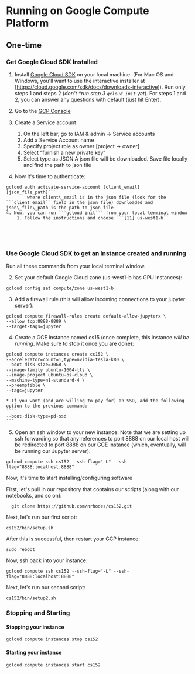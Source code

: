 # Running on Google Compute Platform

## One-time

### Get Google Cloud SDK Installed


1. Install [Google Cloud SDK](https://cloud.google.com/sdk/install) on your local machine. (For Mac OS and Windows, you'll want to use the interactive installer at [https://cloud.google.com/sdk/docs/downloads-interactive]).  Run only steps 1 and steps 2 (_don't *run step 3 ```gcloud init``` yet_). For steps 1 and 2, you can answer any questions with default (just hit Enter).

2. Go to the [GCP Console](console.cloud.google.com) 

3. Create a Service account

    1. On the left bar, go to IAM & admin -> Service accounts
    2. Add a Service Account name
    3. Specify project role as owner [project -> owner]
    4. Select “furnish a new private key”
    5. Select type as JSON
	   A json file will be downloaded. Save file locally and find the path to json file
       
3. Now it's time to authenticate:
```
gcloud auth activate-service-account [client_email] [json_file_path]```
        where client\_email is in the json file (look for the ```client_email`` field in the json file) downloaded and json\_file\_path is the path to json file
4. Now, you can run ```gcloud init``` from your local terminal window
    1. Follow the instructions and choose ```[11] us-west1-b``





```
### Use Google Cloud SDK to get an instance created and running
Run all these commands from your local terminal window.

2. Set your default Google Cloud zone (us-west1-b has GPU instances): 
```
gcloud config set compute/zone us-west1-b
```
3. Add a firewall rule (this will allow incoming connections to your jupyter server):
```
gcloud compute firewall-rules create default-allow-jupyterx \
--allow tcp:8888-8889 \
--target-tags=jupyter
```
4. Create a GCE instance named cs15 (once complete, this instance *will be running*. Make sure to stop it once you are done):
```
gcloud compute instances create cs152 \
--accelerator=count=1,type=nvidia-tesla-k80 \
--boot-disk-size=30GB \
--image-family ubuntu-1604-lts \
--image-project ubuntu-os-cloud \
--machine-type=n1-standard-4 \
--preemptible \
--tags=jupyter 
```
    * If you want (and are willing to pay for) an SSD, add the following option to the previous command:
    ````
    --boot-disk-type=pd-ssd
    ```
5. Open an ssh window to your new instance. Note that we are setting up ssh forwarding so that any references to port 8888 on our local host will be redirected to port 8888 on our GCE instance (which, eventually, will be running our Jupyter server).
```
gcloud compute ssh cs152 --ssh-flag="-L" --ssh-flag="8888:localhost:8888"  
```

Now, it's time to start installing/configuring software

First, let's pull in our repository that contains our scripts (along with our notebooks, and so on):
```
  git clone https://github.com/nrhodes/cs152.git 
```

Next, let's run our first script:

```
cs152/bin/setup.sh
```

After this is successful, then restart your GCP instance:
```
sudo reboot
```

Now, ssh back into your instance:
```
gcloud compute ssh cs152 --ssh-flag="-L" --ssh-flag="8888:localhost:8888"  
```


Next, let's run our second script:

```
cs152/bin/setup2.sh
```


### Stopping and Starting

#### Stopping your instance
```
gcloud compute instances stop cs152
```

#### Starting your instance
```
gcloud compute instances start cs152
```




